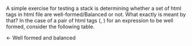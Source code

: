 A simple exercise for testing a stack is determining whether a set of html tags in html file are well-formed/Balanced or not.
What exactly is meant by that? In the case of a pair of html tags (<html>, </html>) for an expression to be well formed, consider the following table.
<html><title></title></html> <- Well formed and balanced
<html><title><title></html> <- Not Balanced

Warning: This program is not designed to handle unclosing tags like <br>
